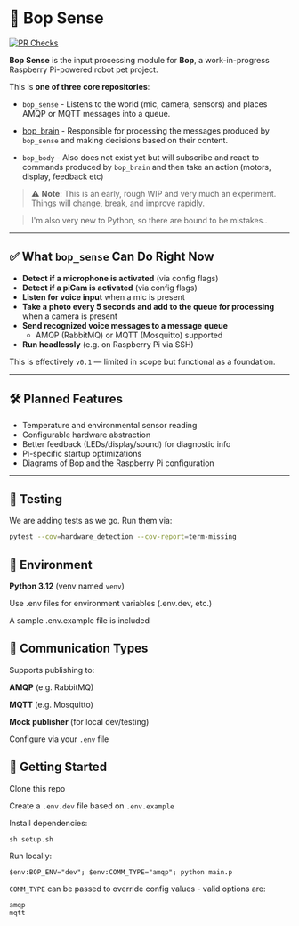 # 🤖 Bop Sense
[![PR Checks](https://github.com/shane-chris-barker/bop_sense/actions/workflows/test.yml/badge.svg)](https://github.com/shane-chris-barker/bop_sense/actions/workflows/test.yml)

**Bop Sense** is the input processing module for **Bop**, a work-in-progress Raspberry Pi-powered robot pet project.

This is **one of three core repositories**:
- `bop_sense` - Listens to the world (mic, camera, sensors) and places AMQP or MQTT messages into a queue.

- [bop_brain](https://github.com/shane-chris-barker/bop_brain) - Responsible for processing the messages produced by `bop_sense` and making decisions based on their content.

- `bop_body` - Also does not exist yet but will subscribe and readt to commands produced by `bop_brain` and then take an action (motors, display, feedback etc)

> ⚠️ **Note**: This is an early, rough WIP and very much an experiment. Things will change, break, and improve rapidly. 

>I'm also very new to Python, so there are bound to be mistakes..

---

## ✅ What `bop_sense` Can Do Right Now

- **Detect if a microphone is activated** (via config flags)
- **Detect if a piCam is activated** (via config flags)
- **Listen for voice input** when a mic is present
- **Take a photo every 5 seconds and add to the queue for processing** when a camera is present
- **Send recognized voice messages to a message queue**
  - AMQP (RabbitMQ) or MQTT (Mosquitto) supported
- **Run headlessly** (e.g. on Raspberry Pi via SSH)

This is effectively `v0.1` — limited in scope but functional as a foundation.

---

## 🛠️ Planned Features

- Temperature and environmental sensor reading
- Configurable hardware abstraction
- Better feedback (LEDs/display/sound) for diagnostic info
- Pi-specific startup optimizations
- Diagrams of Bop and the Raspberry Pi configuration

---

## 🧪 Testing

We are adding tests as we go. Run them via:

```bash
pytest --cov=hardware_detection --cov-report=term-missing
```

## 🧾 Environment

**Python 3.12** (venv named `venv`)



Use .env files for environment variables (.env.dev, etc.)

A sample .env.example file is included

## 📡 Communication Types
Supports publishing to:

**AMQP** (e.g. RabbitMQ)

**MQTT** (e.g. Mosquitto)

**Mock publisher** (for local dev/testing)

Configure via your `.env` file

## 🚀 Getting Started
Clone this repo

Create a `.env.dev` file based on `.env.example`

Install dependencies:
```
sh setup.sh
```
Run locally:

```
$env:BOP_ENV="dev"; $env:COMM_TYPE="amqp"; python main.p
```

`COMM_TYPE` can be passed to override config values - valid options are:
```
amqp
mqtt
```
